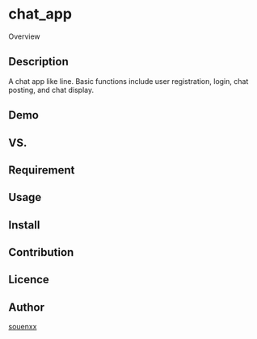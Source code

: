 chat_app
====

Overview

## Description
A chat app like line. Basic functions include user registration, login, chat posting, and chat display.

## Demo

## VS. 

## Requirement

## Usage

## Install

## Contribution

## Licence

## Author

[souenxx](https://github.com/souenxx)
